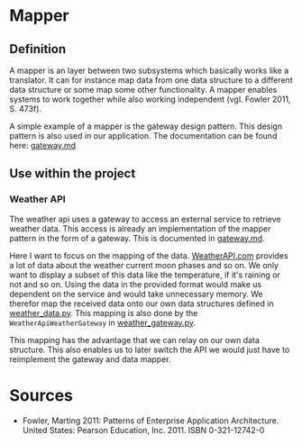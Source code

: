 # Mapper

## Definition
A mapper is an layer between two subsystems which basically works like a translator. It can for instance map data from one data structure to a different data structure or some map some other functionality. A mapper enables systems to work together while also working independent (vgl. Fowler 2011, S. 473f).

A simple example of a mapper is the gateway design pattern. This design pattern is also used in our application. The documentation can be found here: [gateway.md](docs/sprint_2/design_patterns/gateway.md)

## Use within the project

### Weather API
The weather api uses a gateway to access an external service to retrieve weather data. This access is already an implementation of the mapper pattern in the form of a gateway. This is documented in [gateway.md](docs/sprint_2/design_patterns/gateway.md).

Here I want to focus on the mapping of the data. [WeatherAPI.com](WeatherAPI.com) provides a lot of data about the weather current moon phases and so on. We only want to display a subset of this data like the temperature, if it's raining or not and so on. Using the data in the provided format would make us dependent on the service and would take unnecessary memory. We therefor map the received data onto our own data structures defined in [weather_data.py](workoutapp/weather_service/gateway/weather_data.py). This mapping is also done by the `WeatherApiWeatherGateway` in [weather_gateway.py](workoutapp/weather_service/gateway/weather_gateway.py).

This mapping has the advantage that we can relay on our own data structure. This also enables us to later switch the API we would just have to reimplement the gateway and data mapper.

# Sources

* Fowler, Marting 2011: Patterns of Enterprise Application Architecture. United States: Pearson Education, Inc. 2011. ISBN 0-321-12742-0